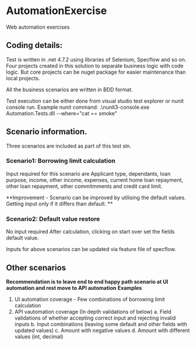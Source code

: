 # AutomationExercise
Web automation exercises

## Coding details:
Test is written in .net 4.7.2 using libraries of Selenium, Specflow and so on.
Four projects created in this solution to separate business logic with code logic. But core projects can be nuget package for easier maintenance than local projects.

All the business scenarios are written in BDD format.

Test execution can be either done from visual studio test explorer or nunit console run.
Example nunit command:
.\nunit3-console.exe Automation.Tests.dll --where="cat == smoke"

## Scenario information.
Three scenarios are included as part of this test sln.

### Scenario1: Borrowing limit calculation

Input required for this scenario are Applicant type, dependants, loan purpose, income, other income, expenses, current home loan repayment, 
other loan repayment, other commitmments and credit card limit. 

**Improvement - Scenario can be improved by utilising the default values.  
Getting input only if it differs than default. **



### Scenario2: Default value restore

No input required
After calculation, clicking on start over set the fields default value.


Inputs for above scenarios can be updated via feature file of specflow.

## Other scenarios
**Recommendation is to leave end to end happy path scenario at UI automation and rest move to API automation**
**Examples**
1. UI automation coverage - Few combinations of borrowing limit calculation
2. API vautomation coverage (In depth validations of below)
	a. Field validations of whether accepting correct input and rejecting invalid inputs
	b. Input combinations (leaving some default and other fields with updated values)
	c. Amount with negative values
	d. Amount with different values (int, decimal)

